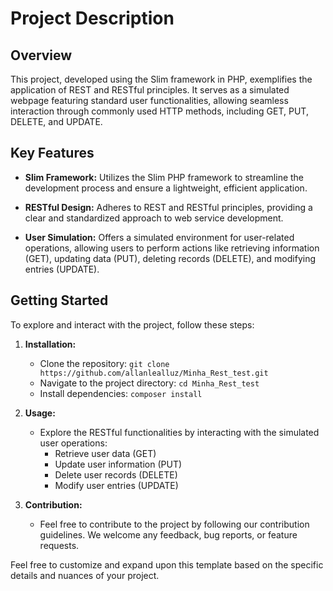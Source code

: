 # Project Description

## Overview

This project, developed using the Slim framework in PHP, exemplifies the application of REST and RESTful principles. It serves as a simulated webpage featuring standard user functionalities, allowing seamless interaction through commonly used HTTP methods, including GET, PUT, DELETE, and UPDATE.

## Key Features

- **Slim Framework:** Utilizes the Slim PHP framework to streamline the development process and ensure a lightweight, efficient application.
  
- **RESTful Design:** Adheres to REST and RESTful principles, providing a clear and standardized approach to web service development.
  
- **User Simulation:** Offers a simulated environment for user-related operations, allowing users to perform actions like retrieving information (GET), updating data (PUT), deleting records (DELETE), and modifying entries (UPDATE).

## Getting Started

To explore and interact with the project, follow these steps:

1. **Installation:**
   - Clone the repository: `git clone https://github.com/allanlealluz/Minha_Rest_test.git`
   - Navigate to the project directory: `cd Minha_Rest_test`
   - Install dependencies: `composer install`

2. **Usage:**
   - Explore the RESTful functionalities by interacting with the simulated user operations:
     - Retrieve user data (GET)
     - Update user information (PUT)
     - Delete user records (DELETE)
     - Modify user entries (UPDATE)

3. **Contribution:**
   - Feel free to contribute to the project by following our contribution guidelines. We welcome any feedback, bug reports, or feature requests.

Feel free to customize and expand upon this template based on the specific details and nuances of your project.

